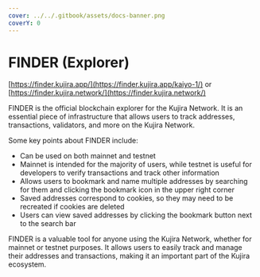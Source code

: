 ```yaml
---
cover: ../../.gitbook/assets/docs-banner.png
coverY: 0
---
```


# FINDER (Explorer)

[https://finder.kujira.app/](https://finder.kujira.app/kaiyo-1/) or [https://finder.kujira.network/](https://finder.kujira.network/)

FINDER is the official blockchain explorer for the Kujira Network. It is an essential piece of infrastructure that allows users to track addresses, transactions, validators, and more on the Kujira Network.

Some key points about FINDER include:

* Can be used on both mainnet and testnet
* Mainnet is intended for the majority of users, while testnet is useful for developers to verify transactions and track other information
* Allows users to bookmark and name multiple addresses by searching for them and clicking the bookmark icon in the upper right corner
* Saved addresses correspond to cookies, so they may need to be recreated if cookies are deleted
* Users can view saved addresses by clicking the bookmark button next to the search bar

FINDER is a valuable tool for anyone using the Kujira Network, whether for mainnet or testnet purposes. It allows users to easily track and manage their addresses and transactions, making it an important part of the Kujira ecosystem.
